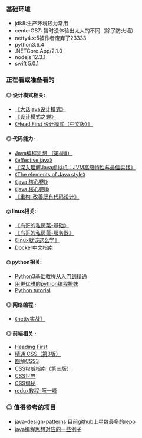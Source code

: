 ### 基础环境
- jdk8:生产环境较为常用
- centerOS7: 暂时没体验出太大的不同（除了防火墙）
- netty4.x:5被作者废弃了23333
- python3.6.4
- .NETCore.App/2.1.0
- nodejs 12.3.1
- swift 5.0.1

### 正在看或准备看的  

#### ◎ 设计模式相关:    
- [《大话java设计模式》](https://book.douban.com/subject/2334288/)
- [《设计模式之蝉》](https://book.douban.com/subject/4260618/)
- [《Head First 设计模式（中文版）》](https://book.douban.com/subject/2243615/)

#### ◎ 代码能力:   
- [Java编程思想 （第4版）](https://book.douban.com/subject/2130190/)
- [《effective java》](https://book.douban.com/subject/3360807/)
- [《深入理解Java虚拟机：JVM高级特性与最佳实践》](https://book.douban.com/subject/24722612/)
- [《The elements of Java style》](https://book.douban.com/subject/1250516/)
- [《java 核心卷I》](https://book.douban.com/subject/3146174/)
- [《java 核心卷II》](https://book.douban.com/subject/3360866/)      
- [《重构-改善既有代码设计》](https://book.douban.com/subject/1229923/)

#### ◎ linux相关:
- [《鸟哥的私房菜-基础》](https://book.douban.com/subject/4889838/)
- [《鸟哥的私房菜-服务器》](https://book.douban.com/subject/2338464/)
- [《linux就该这么学》](https://book.douban.com/subject/27198046/)
- [Docker中文指南](https://www.kancloud.cn/thinkphp/docker-guide)

#### ◎ python相关:
- [Python3基础教程从入门到精通](https://www.bilibili.com/video/av14886455/)
- [用更优雅的python编程撩妹](https://www.bilibili.com/video/av17225258)
- [Python tutorial](http://www.pythondoc.com/pythontutorial3/introduction.html)

#### ◎ 网络编程 :
- [《netty实战》](https://book.douban.com/subject/27038538/)      


#### ◎ 前端相关 :
- [Heading First](https://book.douban.com/subject/3040870/)   
- [精通 CSS（第3版）](https://book.douban.com/subject/30450258/)   
- [图解CSS3](https://book.douban.com/subject/25920727/)   
- [CSS权威指南（第三版）](https://book.douban.com/subject/2308234/)   
- [CSS世界](https://book.douban.com/subject/27615777/)   
- [CSS揭秘](https://book.douban.com/subject/26745943/)   
- [redux教程-阮一峰](https://www.kancloud.cn/physihan/redux)   

### ◎ 值得参考的项目
- [java-design-patterns:目前github上星数最多的repo](https://github.com/iluwatar/java-design-patterns)
- [java编程思想对应的一些例子](https://github.com/niushuai/thinking_in_java)
